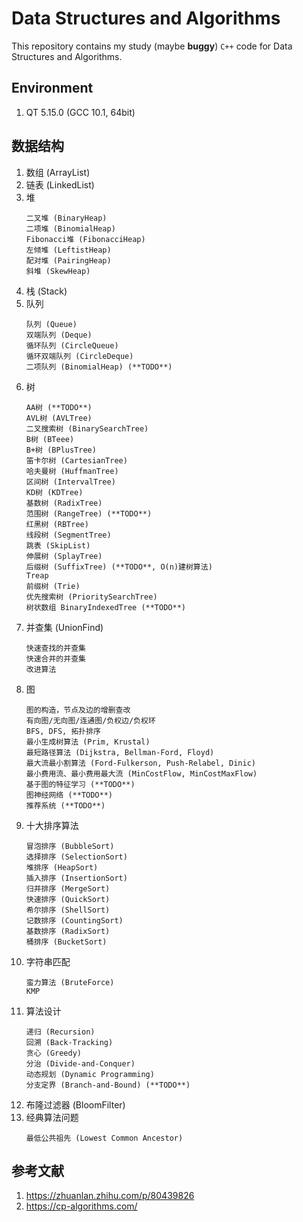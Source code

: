 # Data Structures and Algorithms

This repository contains my study (maybe **buggy**) `C++` code for Data Structures and Algorithms.

## Environment

1. QT 5.15.0 (GCC 10.1, 64bit)

## 数据结构

1. 数组 (ArrayList)
2. 链表 (LinkedList)
3. 堆
    ```
    二叉堆 (BinaryHeap)
    二项堆 (BinomialHeap)
    Fibonacci堆 (FibonacciHeap)
    左倾堆 (LeftistHeap)
    配对堆 (PairingHeap)
    斜堆 (SkewHeap)
    ```
4. 栈 (Stack)
5. 队列
    ```
    队列 (Queue)
    双端队列 (Deque)
    循环队列 (CircleQueue)
    循环双端队列 (CircleDeque)
    二项队列 (BinomialHeap) (**TODO**)
    ```
6. 树
    ```
    AA树 (**TODO**)
    AVL树 (AVLTree)
    二叉搜索树 (BinarySearchTree)
    B树 (BTeee)
    B+树 (BPlusTree)
    笛卡尔树 (CartesianTree)
    哈夫曼树 (HuffmanTree)
    区间树 (IntervalTree)
    KD树 (KDTree)
    基数树 (RadixTree)
    范围树 (RangeTree) (**TODO**)
    红黑树 (RBTree)
    线段树 (SegmentTree)
    跳表 (SkipList)
    伸展树 (SplayTree)
    后缀树 (SuffixTree) (**TODO**, O(n)建树算法)
    Treap
    前缀树 (Trie)
    优先搜索树 (PrioritySearchTree)
    树状数组 BinaryIndexedTree (**TODO**)
    ```
7. 并查集 (UnionFind)
    ```
    快速查找的并查集
    快速合并的并查集
    改进算法
    ```
8. 图
    ```
    图的构造，节点及边的增删查改
    有向图/无向图/连通图/负权边/负权环
    BFS, DFS, 拓扑排序
    最小生成树算法 (Prim, Krustal)
    最短路径算法 (Dijkstra, Bellman-Ford, Floyd)
    最大流最小割算法 (Ford-Fulkerson, Push-Relabel, Dinic)
    最小费用流、最小费用最大流 (MinCostFlow, MinCostMaxFlow)
    基于图的特征学习 (**TODO**)
    图神经网络 (**TODO**)
    推荐系统 (**TODO**)
    ```
9. 十大排序算法
    ```
    冒泡排序 (BubbleSort)
    选择排序 (SelectionSort)
    堆排序 (HeapSort)
    插入排序 (InsertionSort)
    归并排序 (MergeSort)
    快速排序 (QuickSort)
    希尔排序 (ShellSort)
    记数排序 (CountingSort)
    基数排序 (RadixSort)
    桶排序 (BucketSort)
    ```
10. 字符串匹配
    ```
    蛮力算法 (BruteForce)
    KMP
    ```
11. 算法设计
    ```
    递归 (Recursion)
    回溯 (Back-Tracking)
    贪心 (Greedy)
    分治 (Divide-and-Conquer)
    动态规划 (Dynamic Programming)
    分支定界 (Branch-and-Bound) (**TODO**)
    ```
12. 布隆过滤器 (BloomFilter)
13. 经典算法问题
    ```
    最低公共祖先 (Lowest Common Ancestor)
    ```

## 参考文献

1. https://zhuanlan.zhihu.com/p/80439826
2. https://cp-algorithms.com/
